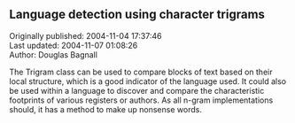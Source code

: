 ## Language detection using character trigrams  
Originally published: 2004-11-04 17:37:46  
Last updated: 2004-11-07 01:08:26  
Author: Douglas Bagnall  
  
The Trigram class can be used to compare blocks of text based on their local structure, which is a good indicator of the language used.  It could also be used within a language to discover and compare the characteristic footprints of various registers or authors.  As all n-gram implementations should, it has a method to make up nonsense words.